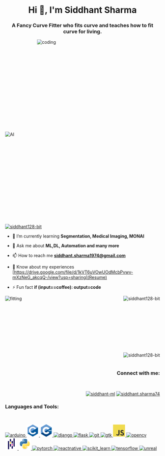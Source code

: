 <h1 align="center">Hi 👋, I'm Siddhant Sharma</h1>
<h3 align="center">A Fancy Curve Fitter who fits curve and teaches how to fit curve for living.</h3>


<img align='right' width="400" height="300" alt='coding' src="https://media1.giphy.com/media/qgQUggAC3Pfv687qPC/giphy.gif">
<img align='left' width='400' height="300" alt='AI' src='https://www.commercient.com/wp-content/uploads/2019/12/deepLearning.gif'>

<br>

<p align="left"> <a href="https://github.com/ryo-ma/github-profile-trophy"><img src="https://github-profile-trophy.vercel.app/?username=siddhant128-bit" alt="siddhant128-bit" /></a> </p>

- 🌱 I’m currently learning **Segmentation, Medical Imaging, MONAI**

- 💬 Ask me about **ML,DL, Automation and many more**

- 📫 How to reach me **siddhant.sharma1974@gmail.com**

- 📄 Know about my experiences [https://drive.google.com/file/d/1kVT6uVOwUOdMcbPvwv-mXzNeG_akcqQ-/view?usp=sharing](Resume)

- ⚡ Fun fact **if (input==coffee): output=code**

<img alt='fitting' align='left' width='300' height='300' src="https://terpconnect.umd.edu/~toh/spectrum/Demofitgauss2animated.gif">


<p><img align="right" src="https://github-readme-stats.vercel.app/api/top-langs?username=siddhant128-bit&show_icons=true&locale=en&layout=compact" alt="siddhant128-bit" /></p>
<br>
<br>
<br>
<br><br>
<br><br>
<br><br>
<br>
<p><img align="right" src="https://github-readme-streak-stats.herokuapp.com/?user=siddhant128-bit&" alt="siddhant128-bit" /></p>
<br>
<br>

<h3 align="right">Connect with me:</h3>
<br>
<p align="right">
<a href="https://linkedin.com/in/siddhant-ml" target="blank"><img align="center" src="https://raw.githubusercontent.com/rahuldkjain/github-profile-readme-generator/master/src/images/icons/Social/linked-in-alt.svg" alt="siddhant-ml" height="30" width="40" /></a>
<a href="https://fb.com/siddhant.sharma74" target="blank"><img align="center" src="https://raw.githubusercontent.com/rahuldkjain/github-profile-readme-generator/master/src/images/icons/Social/facebook.svg" alt="siddhant.sharma74" height="30" width="40" /></a>
</p>

<h3 align="left">Languages and Tools:</h3>
<br>
<p align="left"> <a href="https://www.arduino.cc/" target="_blank" rel="noreferrer"> <img src="https://cdn.worldvectorlogo.com/logos/arduino-1.svg" alt="arduino" width="40" height="40"/> </a> <a href="https://www.cprogramming.com/" target="_blank" rel="noreferrer"> <img src="https://raw.githubusercontent.com/devicons/devicon/master/icons/c/c-original.svg" alt="c" width="40" height="40"/> </a> <a href="https://www.w3schools.com/cpp/" target="_blank" rel="noreferrer"> <img src="https://raw.githubusercontent.com/devicons/devicon/master/icons/cplusplus/cplusplus-original.svg" alt="cplusplus" width="40" height="40"/> </a> <a href="https://www.djangoproject.com/" target="_blank" rel="noreferrer"> <img src="https://cdn.worldvectorlogo.com/logos/django.svg" alt="django" width="40" height="40"/> </a> <a href="https://flask.palletsprojects.com/" target="_blank" rel="noreferrer"> <img src="https://www.vectorlogo.zone/logos/pocoo_flask/pocoo_flask-icon.svg" alt="flask" width="40" height="40"/> </a> <a href="https://git-scm.com/" target="_blank" rel="noreferrer"> <img src="https://www.vectorlogo.zone/logos/git-scm/git-scm-icon.svg" alt="git" width="40" height="40"/> </a> <a href="https://www.gtk.org/" target="_blank" rel="noreferrer"> <img src="https://upload.wikimedia.org/wikipedia/commons/7/71/GTK_logo.svg" alt="gtk" width="40" height="40"/> </a> <a href="https://developer.mozilla.org/en-US/docs/Web/JavaScript" target="_blank" rel="noreferrer"> <img src="https://raw.githubusercontent.com/devicons/devicon/master/icons/javascript/javascript-original.svg" alt="javascript" width="40" height="40"/> </a> <a href="https://opencv.org/" target="_blank" rel="noreferrer"> <img src="https://www.vectorlogo.zone/logos/opencv/opencv-icon.svg" alt="opencv" width="40" height="40"/> </a> <a href="https://pandas.pydata.org/" target="_blank" rel="noreferrer"> <img src="https://raw.githubusercontent.com/devicons/devicon/2ae2a900d2f041da66e950e4d48052658d850630/icons/pandas/pandas-original.svg" alt="pandas" width="40" height="40"/> </a> <a href="https://www.python.org" target="_blank" rel="noreferrer"> <img src="https://raw.githubusercontent.com/devicons/devicon/master/icons/python/python-original.svg" alt="python" width="40" height="40"/> </a> <a href="https://pytorch.org/" target="_blank" rel="noreferrer"> <img src="https://www.vectorlogo.zone/logos/pytorch/pytorch-icon.svg" alt="pytorch" width="40" height="40"/> </a> <a href="https://reactnative.dev/" target="_blank" rel="noreferrer"> <img src="https://reactnative.dev/img/header_logo.svg" alt="reactnative" width="40" height="40"/> </a> <a href="https://scikit-learn.org/" target="_blank" rel="noreferrer"> <img src="https://upload.wikimedia.org/wikipedia/commons/0/05/Scikit_learn_logo_small.svg" alt="scikit_learn" width="40" height="40"/> </a> <a href="https://www.tensorflow.org" target="_blank" rel="noreferrer"> <img src="https://www.vectorlogo.zone/logos/tensorflow/tensorflow-icon.svg" alt="tensorflow" width="40" height="40"/> </a> <a href="https://unrealengine.com/" target="_blank" rel="noreferrer"> <img src="https://raw.githubusercontent.com/kenangundogan/fontisto/036b7eca71aab1bef8e6a0518f7329f13ed62f6b/icons/svg/brand/unreal-engine.svg" alt="unreal" width="40" height="40"/> </a> </p>

<br>


